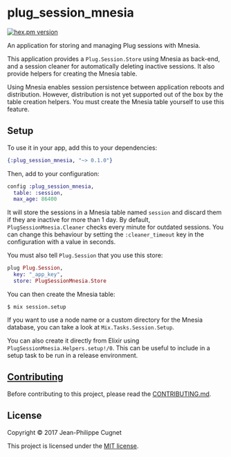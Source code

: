 # plug_session_mnesia

[![hex.pm version](http://img.shields.io/hexpm/v/plug_session_mnesia.svg?style=flat)](https://hex.pm/packages/plug_session_mnesia)

An application for storing and managing Plug sessions with Mnesia.

This application provides a `Plug.Session.Store` using Mnesia as back-end, and
a session cleaner for automatically deleting inactive sessions. It also
provide helpers for creating the Mnesia table.

Using Mnesia enables session persistence between application reboots and
distribution. However, distribution is not yet supported out of the box by the
table creation helpers. You must create the Mnesia table yourself to use this
feature.

## Setup

To use it in your app, add this to your dependencies:

```elixir
{:plug_session_mnesia, "~> 0.1.0"}
```

Then, add to your configuration:

```elixir
config :plug_session_mnesia,
  table: :session,
  max_age: 86400
```

It will store the sessions in a Mnesia table named `session` and discard them
if they are inactive for more than 1 day. By default,
`PlugSessionMnesia.Cleaner` checks every minute for outdated sessions. You can
change this behaviour by setting the `:cleaner_timeout` key in the
configuration with a value in seconds.

You must also tell `Plug.Session` that you use this store:

```elixir
plug Plug.Session,
  key: "_app_key",
  store: PlugSessionMnesia.Store
```

You can then create the Mnesia table:

    $ mix session.setup

If you want to use a node name or a custom directory for the Mnesia database,
you can take a look at `Mix.Tasks.Session.Setup`.

You can also create it directly from Elixir using
`PlugSessionMnesia.Helpers.setup!/0`. This can be useful to include in a setup
task to be run in a release environment.

## [Contributing](CONTRIBUTING.md)

Before contributing to this project, please read the
[CONTRIBUTING.md](CONTRIBUTING.md).

## License

Copyright © 2017 Jean-Philippe Cugnet

This project is licensed under the [MIT license](LICENSE).

